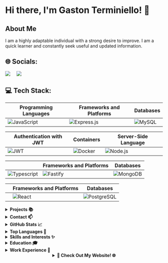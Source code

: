 # Hi there, I'm Gaston Terminiello! 👋

## About Me
I am a highly adaptable individual with a strong desire to improve. I am a quick learner and constantly seek useful and updated information.

## 🌐 Socials:
[<img class="icon" src="https://img.icons8.com/color/48/000000/linkedin.png"/>](https://www.linkedin.com/in/gaston-terminiello/)
&nbsp;&nbsp;&nbsp;
[<img class="icon" src="https://img.icons8.com/color/48/000000/discord-logo.png"/>](https://discord.gg/8RHtTj5V)

## 💻 Tech Stack:

| Programming Languages        | Frameworks and Platforms     | Databases                 |
|-----------------------------|------------------------------|---------------------------|
| ![JavaScript](https://img.shields.io/badge/javascript-%23323330.svg?style=for-the-badge&logo=javascript&logoColor=%23F7DF1E&logoWidth=120)   | ![Express.js](https://img.shields.io/badge/express.js-%23404d59.svg?style=for-the-badge&logo=express&logoColor=%2361DAFB&logoWidth=120) | ![MySQL](https://img.shields.io/badge/mysql-%2300758F.svg?style=for-the-badge&logo=mysql&logoColor=white&logoWidth=120)   |

| Authentication with JWT    | Containers                 | Server-Side Language       |
|----------------------------|----------------------------|----------------------------|
| ![JWT](https://img.shields.io/badge/JSON%20Web%20Tokens-JWT-%232496ED?style=for-the-badge&logoWidth=150)   | ![Docker](https://img.shields.io/badge/docker-%232496ED.svg?style=for-the-badge&logo=docker&logoColor=white&logoWidth=120)   | ![Node.js](https://img.shields.io/badge/node.js-6DA55F?style=for-the-badge&logo=node.js&logoColor=white&logoWidth=120)   |

|                             | Frameworks and Platforms     | Databases                 |
|-----------------------------|------------------------------|---------------------------|
| ![Typescript](https://img.shields.io/badge/TYPESCRIPT-99ccff?style=for-the-badge&logo=typescript&logoWidth=120)   | ![Fastify](https://img.shields.io/badge/Fastify-ca4d30?style=for-the-badge&logo=fastify&logoWidth=120)   | ![MongoDB](https://img.shields.io/badge/MongoDB-grey?style=for-the-badge&logo=mongodb&logoWidth=120)   |

|                             | Frameworks and Platforms     | Databases                 |
|-----------------------------|------------------------------|---------------------------|
|                             | ![React](https://img.shields.io/badge/react-%2320232a.svg?style=for-the-badge&logo=react&logoColor=%2361DAFB&logoWidth=120)   | ![PostgreSQL](https://img.shields.io/badge/PostgreSQL-336791?style=for-the-badge&logo=postgresql&logoColor=white&logoWidth=150)   |

<details>
<summary><strong>Projects 📚</strong></summary>

 - **My Home Page:** [https://github.com/Gastonnter/My-Home-Page](https://github.com/Gastonnter/My-Home-Page)
  - **Mejor Vendelo:** [https://github.com/Gastonnter/mejorVendelo](https://github.com/Gastonnter/mejorVendelo)
  - **Ecommerce:** [https://github.com/ExperionSolution/ecommerce-node](https://github.com/ExperionSolution/ecommerce-node)
<!-- Add more projects as needed -->

</details>

<details>
<summary><strong>Contact 📫</strong></summary>

- Email: terminiello.gastonnahuel@gmail.com
- Phone: +54-2215414540

</details>

<details>
<summary><strong>GitHub Stats 📈</strong></summary>

![Your GitHub Stats](https://github-readme-stats.vercel.app/api?username=Gastonnter&show_icons=true&theme=radical)

</details>

<details>
<summary><strong>Top Languages 🌟</strong></summary>

![Top Languages](https://github-readme-stats.vercel.app/api/top-langs/?username=Gastonnter&layout=compact&theme=radical)

</details>
<details>
<summary><strong>Skills and Interests ✨</strong></summary>

- Effective Communication
- Adaptability
- Problem-Solving Attitude

<!-- Add more skills and interests as needed -->

</details>

<details>
<summary><strong>Education 🎓</strong></summary>

- Web development, Digital House,

</details>

<details>
<summary><strong>Work Experience 💼</strong></summary>

- Backend Developer , Ministerio de Justicia , Direccion de Desarrollo de Software_April 10th
  - performing tasks in the backend area.

- Full Stack Developer , MejorVendelo, eccomerce
  - layout and design of the website.


</details>

<details>
<summary style="text-align: center;"><strong>🚀 Check Out My Website! 🌐</strong></summary>

<p align="center">
  <a href="https://gastonterminiello.vercel.app/" target="_blank">
    <img src="https://i.imgur.com/g1jshsc.png" alt="My Website" style="border-radius: 10px; box-shadow: 0px 2px 6px rgba(0, 0, 0, 0.2);" onmouseover="this.style.opacity=0.8;" onmouseout="this.style.opacity=1;" width="700">
  </a>
</p>

</details>
